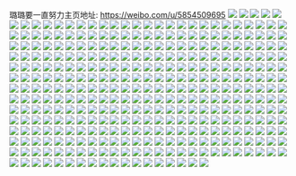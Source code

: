 璐璐要一直努力主页地址: https://weibo.com/u/5854509695 
![](https://wx4.sinaimg.cn/mw2000/006ocVpJly1h90xlc3h1cj32692wcx6p.jpg) 
![](https://wx4.sinaimg.cn/mw2000/006ocVpJly1h90xle5nmoj30wi1yck3i.jpg) 
![](https://wx4.sinaimg.cn/mw2000/006ocVpJly1h90xlftcpnj30wi1lsh3l.jpg) 
![](https://wx4.sinaimg.cn/mw2000/006ocVpJly1h90xmc4f60j31sc2dsb2a.jpg) 
![](https://wx4.sinaimg.cn/mw2000/006ocVpJly1h90xmihazkj315o334e81.jpg) 
![](https://wx4.sinaimg.cn/mw2000/006ocVpJly1h90xmtv3wcj335s23uqv7.jpg) 
![](https://wx4.sinaimg.cn/mw2000/006ocVpJly1h90xmuibhfj30k00zkgpg.jpg) 
![](https://wx4.sinaimg.cn/mw2000/006ocVpJly1h90xn13w0pj33402c01l0.jpg) 
![](https://wx4.sinaimg.cn/mw2000/006ocVpJly1h8xrp6eajhj30u0140jy3.jpg) 
![](https://wx4.sinaimg.cn/mw2000/006ocVpJly1h8xrp60jpuj30u0140djf.jpg) 
![](https://wx4.sinaimg.cn/mw2000/006ocVpJly1h8xrp720thj31400u07db.jpg) 
![](https://wx4.sinaimg.cn/mw2000/006ocVpJly1h8o63z660pj32c0340qv5.jpg) 
![](https://wx4.sinaimg.cn/mw2000/006ocVpJly1h8o644fslpj332521fkjn.jpg) 
![](https://wx4.sinaimg.cn/mw2000/006ocVpJly1h8o63va8rwj30wi1lstq0.jpg) 
![](https://wx4.sinaimg.cn/mw2000/006ocVpJly1h8o6455z5jj30mj141gwo.jpg) 
![](https://wx4.sinaimg.cn/mw2000/006ocVpJly1h8o647gowmj30wi1yc7wi.jpg) 
![](https://wx4.sinaimg.cn/mw2000/006ocVpJly1h8mfkw9mrwj32c03401ky.jpg) 
![](https://wx4.sinaimg.cn/mw2000/006ocVpJly1h8mfkwu153j30up0uf78w.jpg) 
![](https://wx4.sinaimg.cn/mw2000/006ocVpJly1h8mfky27ssj31sc2dse81.jpg) 
![](https://wx4.sinaimg.cn/mw2000/006ocVpJly1h8mfl38t6aj31rg2doe81.jpg) 
![](https://wx4.sinaimg.cn/mw2000/006ocVpJly1h8mfkywpthj30wi1lsh0b.jpg) 
![](https://wx4.sinaimg.cn/mw2000/006ocVpJly1h8mfl5r9q1j32c0340qv5.jpg) 
![](https://wx4.sinaimg.cn/mw2000/006ocVpJly1h8k1z57j8pj32c0340x6q.jpg) 
![](https://wx4.sinaimg.cn/mw2000/006ocVpJly1h8k1z878urj325037khdu.jpg) 
![](https://wx4.sinaimg.cn/mw2000/006ocVpJly1h8k1z2111uj30wi1yckem.jpg) 
![](https://wx4.sinaimg.cn/mw2000/006ocVpJly1h8fbvlzfxtj30u04jltxi.jpg) 
![](https://wx4.sinaimg.cn/mw2000/006ocVpJly1h8fbvmdbgsj30u01ekn69.jpg) 
![](https://wx4.sinaimg.cn/mw2000/006ocVpJly1h8fbvn762mj30u014044f.jpg) 
![](https://wx4.sinaimg.cn/mw2000/006ocVpJly1h8fbvo35roj30u0140q9e.jpg) 
![](https://wx4.sinaimg.cn/mw2000/006ocVpJly1h8fbvocjs5j30u0140dmj.jpg) 
![](https://wx4.sinaimg.cn/mw2000/006ocVpJly1h8fbvonwyuj30u01hcaj5.jpg) 
![](https://wx4.sinaimg.cn/mw2000/006ocVpJly1h8fbvnj0obj30u01hcjz3.jpg) 
![](https://wx4.sinaimg.cn/mw2000/006ocVpJly1h8fbvledioj30u01hc0zl.jpg) 
![](https://wx4.sinaimg.cn/mw2000/006ocVpJly1h8fbvp9k7oj30u01hcqbn.jpg) 
![](https://wx4.sinaimg.cn/mw2000/006ocVpJly1h8fbvphkfqj30u01hcn4o.jpg) 
![](https://wx4.sinaimg.cn/mw2000/006ocVpJly1h8aphot6d2j30wi1ychdt.jpg) 
![](https://wx4.sinaimg.cn/mw2000/006ocVpJly1h8aphs3vvdj30u0107qdm.jpg) 
![](https://wx4.sinaimg.cn/mw2000/006ocVpJly1h8aphrmx89j327f2xwb2b.jpg) 
![](https://wx4.sinaimg.cn/mw2000/006ocVpJly1h8aphsd8btj30u0140gvm.jpg) 
![](https://wx4.sinaimg.cn/mw2000/006ocVpJly1h8aphtpitkj31sc2ds7wh.jpg) 
![](https://wx4.sinaimg.cn/mw2000/006ocVpJly1h8aphmu4c4j32c03407wi.jpg) 
![](https://wx4.sinaimg.cn/mw2000/006ocVpJly1h868zssvjgj32c03404qp.jpg) 
![](https://wx4.sinaimg.cn/mw2000/006ocVpJly1h868zfrr6lj310n1fenc4.jpg) 
![](https://wx4.sinaimg.cn/mw2000/006ocVpJly1h868zkv0aij32c0340b2a.jpg) 
![](https://wx4.sinaimg.cn/mw2000/006ocVpJly1h868zo4zdij32c03407wi.jpg) 
![](https://wx4.sinaimg.cn/mw2000/006ocVpJly1h868zqqriij32c03401ky.jpg) 
![](https://wx4.sinaimg.cn/mw2000/006ocVpJly1h82si1vhvej30wi1ychdt.jpg) 
![](https://wx4.sinaimg.cn/mw2000/006ocVpJly1h82shvzlk0j30wi1yce81.jpg) 
![](https://wx4.sinaimg.cn/mw2000/006ocVpJly1h82si7c7qmj32c03401kz.jpg) 
![](https://wx4.sinaimg.cn/mw2000/006ocVpJly1h82shtzlkbj30n00motb7.jpg) 
![](https://wx4.sinaimg.cn/mw2000/006ocVpJly1h82si8f3u5j30yi1pcqop.jpg) 
![](https://wx4.sinaimg.cn/mw2000/006ocVpJly1h7wzqx9sp9j332521fkjn.jpg) 
![](https://wx4.sinaimg.cn/mw2000/006ocVpJly1h7wzr181llj324836c1l0.jpg) 
![](https://wx4.sinaimg.cn/mw2000/006ocVpJly1h7uol7temcj30u00h4q56.jpg) 
![](https://wx4.sinaimg.cn/mw2000/006ocVpJly1h7uola5usmj30wi1ycqv5.jpg) 
![](https://wx4.sinaimg.cn/mw2000/006ocVpJly1h7mcgy9d1nj30wi1ycdv3.jpg) 
![](https://wx4.sinaimg.cn/mw2000/006ocVpJly1h7mcgxp3csj31vx36cqv7.jpg) 
![](https://wx4.sinaimg.cn/mw2000/006ocVpJly1h7mcgytxjkj30wi1yc19u.jpg) 
![](https://wx4.sinaimg.cn/mw2000/006ocVpJly1h7mcgsnl13j30mj141gwo.jpg) 
![](https://wx4.sinaimg.cn/mw2000/006ocVpJly1h7mcguzlewj30wi1yc1ky.jpg) 
![](https://wx4.sinaimg.cn/mw2000/006ocVpJly1h7mch02x95j30p018fk29.jpg) 
![](https://wx4.sinaimg.cn/mw2000/006ocVpJly1h7mch117s9j30wi1lse7p.jpg) 
![](https://wx4.sinaimg.cn/mw2000/006ocVpJly1h7mcgzr9wyj30wi1lstmv.jpg) 
![](https://wx4.sinaimg.cn/mw2000/006ocVpJly1h7mcgruhvmj30wi1ls1kx.jpg) 
![](https://wx4.sinaimg.cn/mw2000/006ocVpJly1h7lghjwm8zj30wi1ycn2g.jpg) 
![](https://wx4.sinaimg.cn/mw2000/006ocVpJly1h7lgi4hgd2j30wi1yc7wi.jpg) 
![](https://wx4.sinaimg.cn/mw2000/006ocVpJly1h7lgi5fbqmj30tu13uai7.jpg) 
![](https://wx4.sinaimg.cn/mw2000/006ocVpJly1h7lgicrgf5j31sc2dsu0x.jpg) 
![](https://wx4.sinaimg.cn/mw2000/006ocVpJly1h7ddh2jz27j32c03404qq.jpg) 
![](https://wx4.sinaimg.cn/mw2000/006ocVpJly1h7ddgzk231j326z2xb7wi.jpg) 
![](https://wx4.sinaimg.cn/mw2000/006ocVpJly1h7ddh8zffvj32c03401ky.jpg) 
![](https://wx4.sinaimg.cn/mw2000/006ocVpJly1h7ddh3wtxdj32c02c0acm.jpg) 
![](https://wx4.sinaimg.cn/mw2000/006ocVpJly1h7ddh6ptbjj32c02c0qv5.jpg) 
![](https://wx4.sinaimg.cn/mw2000/006ocVpJly1h7ddh547ksj32c02c0mzz.jpg) 
![](https://wx4.sinaimg.cn/mw2000/006ocVpJly1h7ddgxnm3mj31sc2ds4qp.jpg) 
![](https://wx4.sinaimg.cn/mw2000/006ocVpJly1h7ddh0orj2j31sc2ds417.jpg) 
![](https://wx4.sinaimg.cn/mw2000/006ocVpJly1h7ddgw8sdsj32c02c0n4y.jpg) 
![](https://wx4.sinaimg.cn/mw2000/006ocVpJly1h7ddhcrck9j32c02c0hdt.jpg) 
![](https://wx4.sinaimg.cn/mw2000/006ocVpJly1h79c07dml8j30wi1yc4qq.jpg) 
![](https://wx4.sinaimg.cn/mw2000/006ocVpJly1h79c09pcjyj30up1il7o2.jpg) 
![](https://wx4.sinaimg.cn/mw2000/006ocVpJly1h79c0aqtwej30wi1lswhb.jpg) 
![](https://wx4.sinaimg.cn/mw2000/006ocVpJly1h79c0b6648j31o02yo42k.jpg) 
![](https://wx4.sinaimg.cn/mw2000/006ocVpJly1h73y29v6lzj324a36cngt.jpg) 
![](https://wx4.sinaimg.cn/mw2000/006ocVpJly1h73y2aadktj316l23vdit.jpg) 
![](https://wx4.sinaimg.cn/mw2000/006ocVpJly1h73y273ht0j31vx36chdu.jpg) 
![](https://wx4.sinaimg.cn/mw2000/006ocVpJly1h6y1uk8zv0j30wi1lsqis.jpg) 
![](https://wx4.sinaimg.cn/mw2000/006ocVpJly1h6s9iqfidrj30tj1ghk2g.jpg) 
![](https://wx4.sinaimg.cn/mw2000/006ocVpJly1h6s9ipzscgj31sc2dsqv5.jpg) 
![](https://wx4.sinaimg.cn/mw2000/006ocVpJly1h6s9j0ij4tj30wi1lsgmq.jpg) 
![](https://wx4.sinaimg.cn/mw2000/006ocVpJly1h6p1ukzv4rj30wi1lsqfn.jpg) 
![](https://wx4.sinaimg.cn/mw2000/006ocVpJly1h6p1ukd8icj30wi1lsanr.jpg) 
![](https://wx4.sinaimg.cn/mw2000/006ocVpJly1h6p1uledwzj30wi1ycwmx.jpg) 
![](https://wx4.sinaimg.cn/mw2000/006ocVpJly1h6p1uln8xoj30wi173n5l.jpg) 
![](https://wx4.sinaimg.cn/mw2000/006ocVpJly1h6no4em1fhj30o90ia0tw.jpg) 
![](https://wx4.sinaimg.cn/mw2000/006ocVpJly1h6no4h2iwkj31sg2dsb29.jpg) 
![](https://wx4.sinaimg.cn/mw2000/006ocVpJly1h6no4d74a3j32c034043a.jpg) 
![](https://wx4.sinaimg.cn/mw2000/006ocVpJly1h6lexfcxy5j31sc2dskjl.jpg) 
![](https://wx4.sinaimg.cn/mw2000/006ocVpJly1h6lexe4mw7j32c0340u0x.jpg) 
![](https://wx4.sinaimg.cn/mw2000/006ocVpJly1h6jav3wlgij32c0340npf.jpg) 
![](https://wx4.sinaimg.cn/mw2000/006ocVpJly1h6jav8eknqj32c0340amz.jpg) 
![](https://wx4.sinaimg.cn/mw2000/006ocVpJly1h6jav6iu3dj32c03404kt.jpg) 
![](https://wx4.sinaimg.cn/mw2000/006ocVpJly1h6jav23et6j31sf2dqn1a.jpg) 
![](https://wx4.sinaimg.cn/mw2000/006ocVpJly1h6javcf5x1j32c034014q.jpg) 
![](https://wx4.sinaimg.cn/mw2000/006ocVpJly1h6jav0wjuvj30wi1ls0ux.jpg) 
![](https://wx4.sinaimg.cn/mw2000/006ocVpJly1h6jav4ucjzj31sc2dsn1p.jpg) 
![](https://wx4.sinaimg.cn/mw2000/006ocVpJly1h6gwvr9r3aj30wi1lsdx6.jpg) 
![](https://wx4.sinaimg.cn/mw2000/006ocVpJly1h6gwvs2apjj30wi1ycdxg.jpg) 
![](https://wx4.sinaimg.cn/mw2000/006ocVpJly1h6gwvu8619j30wi1yc7wh.jpg) 
![](https://wx4.sinaimg.cn/mw2000/006ocVpJly1h6emgug3wij30wi1ls3zo.jpg) 
![](https://wx4.sinaimg.cn/mw2000/006ocVpJly1h6emgxrmtjj30wi1lsmye.jpg) 
![](https://wx4.sinaimg.cn/mw2000/006ocVpJly1h6emgwy2zwj30wi1lsqlc.jpg) 
![](https://wx4.sinaimg.cn/mw2000/006ocVpJly1h6emgvvrpvj32c03401ky.jpg) 
![](https://wx4.sinaimg.cn/mw2000/006ocVpJly1h69vts1whqj30wi1crwu0.jpg) 
![](https://wx4.sinaimg.cn/mw2000/006ocVpJly1h69vtsl06uj30vx1kr7bw.jpg) 
![](https://wx4.sinaimg.cn/mw2000/006ocVpJly1h69vtrrmt7j30wi1crdwi.jpg) 
![](https://wx4.sinaimg.cn/mw2000/006ocVpJly1h69vtljwk0j30wi1ls0vi.jpg) 
![](https://wx4.sinaimg.cn/mw2000/006ocVpJly1h69vtmrgqcj316134041c.jpg) 
![](https://wx4.sinaimg.cn/mw2000/006ocVpJly1h69vtny51vj32c0340afe.jpg) 
![](https://wx4.sinaimg.cn/mw2000/006ocVpJly1h69vtqcd26j32ds1scn1i.jpg) 
![](https://wx4.sinaimg.cn/mw2000/006ocVpJly1h69vtrbrxdj31sc2dsq7c.jpg) 
![](https://wx4.sinaimg.cn/mw2000/006ocVpJly1h69vtxyj69j30wi1yce1y.jpg) 
![](https://wx4.sinaimg.cn/mw2000/006ocVpJly1h69vtyjjraj30wi1ycdgv.jpg) 
![](https://wx4.sinaimg.cn/mw2000/006ocVpJly1h633cqdjlvj30wi1ycx6p.jpg) 
![](https://wx4.sinaimg.cn/mw2000/006ocVpJly1h61wwzwp9fj30wi1ls1b4.jpg) 
![](https://wx4.sinaimg.cn/mw2000/006ocVpJly1h61wx1d77fj30wi1lsx6p.jpg) 
![](https://wx4.sinaimg.cn/mw2000/006ocVpJly1h61wx20p6vj30wi1lsk5l.jpg) 
![](https://wx4.sinaimg.cn/mw2000/006ocVpJly1h61wwyj34rj30wi1lstqr.jpg) 
![](https://wx4.sinaimg.cn/mw2000/006ocVpJly1h61wx41x6lj30wi1lskjl.jpg) 
![](https://wx4.sinaimg.cn/mw2000/006ocVpJly1h61wx4lj4yj30wi1ls19x.jpg) 
![](https://wx4.sinaimg.cn/mw2000/006ocVpJly1h61wx5wlw0j30wi1ycnpd.jpg) 
![](https://wx4.sinaimg.cn/mw2000/006ocVpJly1h61wx6jdlaj30wi1lsdwu.jpg) 
![](https://wx4.sinaimg.cn/mw2000/006ocVpJly1h61wxawio9j30wi1yckjl.jpg) 
![](https://wx4.sinaimg.cn/mw2000/006ocVpJly1h5zdi5rqnxj30z61awdh3.jpg) 
![](https://wx4.sinaimg.cn/mw2000/006ocVpJly1h5zdi7eyttj32c0340hdu.jpg) 
![](https://wx4.sinaimg.cn/mw2000/006ocVpJly1h5zdi4zvlbj30wi1ycqv5.jpg) 
![](https://wx4.sinaimg.cn/mw2000/006ocVpJly1h5yh1lyczmj31sc2ds40m.jpg) 
![](https://wx4.sinaimg.cn/mw2000/006ocVpJly1h5yh1hexuvj33402c04qp.jpg) 
![](https://wx4.sinaimg.cn/mw2000/006ocVpJly1h5yh1inek2j31sc2ds4n5.jpg) 
![](https://wx4.sinaimg.cn/mw2000/006ocVpJly1h5yh1j3n07j31sc2dskf6.jpg) 
![](https://wx4.sinaimg.cn/mw2000/006ocVpJly1h5yh1gq7ioj32c03401kx.jpg) 
![](https://wx4.sinaimg.cn/mw2000/006ocVpJly1h5yh1mj99vj31sc2ds1kx.jpg) 
![](https://wx4.sinaimg.cn/mw2000/006ocVpJly1h5yh1zz7s7j32c03401kx.jpg) 
![](https://wx4.sinaimg.cn/mw2000/006ocVpJly1h5rk9t16o0j32692wcx6p.jpg) 
![](https://wx4.sinaimg.cn/mw2000/006ocVpJly1h5rk9urmoyj30wi0pnq74.jpg) 
![](https://wx4.sinaimg.cn/mw2000/006ocVpJly1h5rk9x1uy4j30sb1edakg.jpg) 
![](https://wx4.sinaimg.cn/mw2000/006ocVpJly1h5rk9xmnz6j315o1w47ri.jpg) 
![](https://wx4.sinaimg.cn/mw2000/006ocVpJgy1h5hufna6m8j30u01upwqm.jpg) 
![](https://wx4.sinaimg.cn/mw2000/006ocVpJgy1h5fy8lu1fcj30jc0o6wg1.jpg) 
![](https://wx4.sinaimg.cn/mw2000/006ocVpJgy1h56prb5imxj30wi1ycni7.jpg) 
![](https://wx4.sinaimg.cn/mw2000/006ocVpJgy1h54cmba139j32c03401kz.jpg) 
![](https://wx4.sinaimg.cn/mw2000/006ocVpJgy1h54cme1r5cj32c03401kz.jpg) 
![](https://wx4.sinaimg.cn/mw2000/006ocVpJgy1h54cmhwr1pj32c0340u0y.jpg) 
![](https://wx4.sinaimg.cn/mw2000/006ocVpJgy1h54cm7dbf8j32c0340kjl.jpg) 
![](https://wx4.sinaimg.cn/mw2000/006ocVpJgy1h54cm8jkvtj32c0340kjl.jpg) 
![](https://wx4.sinaimg.cn/mw2000/006ocVpJgy1h54cmew5opj321g2py4m8.jpg) 
![](https://wx4.sinaimg.cn/mw2000/006ocVpJgy1h54cmlh79fj31900u01je.jpg) 
![](https://wx4.sinaimg.cn/mw2000/006ocVpJgy1h54cmnywhjj32c0340hdu.jpg) 
![](https://wx4.sinaimg.cn/mw2000/006ocVpJgy1h536x1ajdij30s40fdgm9.jpg) 
![](https://wx4.sinaimg.cn/mw2000/006ocVpJgy1h4y24ldtxqj31z02yinpe.jpg) 
![](https://wx4.sinaimg.cn/mw2000/006ocVpJgy1h4y24ok6hej32c0340e82.jpg) 
![](https://wx4.sinaimg.cn/mw2000/006ocVpJgy1h4y24gjupqj30wi1lse81.jpg) 
![](https://wx4.sinaimg.cn/mw2000/006ocVpJgy1h4y24x818xj30wi1lswv3.jpg) 
![](https://wx4.sinaimg.cn/mw2000/006ocVpJgy1h4y24eyrulj32c02awhas.jpg) 
![](https://wx4.sinaimg.cn/mw2000/006ocVpJgy1h4y24szghnj30wi1lstn1.jpg) 
![](https://wx4.sinaimg.cn/mw2000/006ocVpJgy1h4y24tv4hwj30wi1lsdrw.jpg) 
![](https://wx4.sinaimg.cn/mw2000/006ocVpJgy1h4y24aksnlj32c0340e82.jpg) 
![](https://wx4.sinaimg.cn/mw2000/006ocVpJgy1h4y24wgbwvj30wi1lsar2.jpg) 
![](https://wx4.sinaimg.cn/mw2000/006ocVpJgy1h4y24um3idj30wi1lsh37.jpg) 
![](https://wx4.sinaimg.cn/mw2000/006ocVpJgy1h4y24y0grmj30wi1lsqke.jpg) 
![](https://wx4.sinaimg.cn/mw2000/006ocVpJgy1h4y24ve4s3j30wi1lsnf1.jpg) 
![](https://wx4.sinaimg.cn/mw2000/006ocVpJgy1h4y24edb5oj30wi1ycqv5.jpg) 
![](https://wx4.sinaimg.cn/mw2000/006ocVpJgy1h4y24hi5rxj32c02c0kjl.jpg) 
![](https://wx4.sinaimg.cn/mw2000/006ocVpJgy1h4y24imld2j32c02c07wi.jpg) 
![](https://wx4.sinaimg.cn/mw2000/006ocVpJgy1h4q863q404j31kw2dcnpd.jpg) 
![](https://wx4.sinaimg.cn/mw2000/006ocVpJgy1h4q861z9cij31kw2dchdt.jpg) 
![](https://wx4.sinaimg.cn/mw2000/006ocVpJgy1h4q8676aszj31kw2dcnpd.jpg) 
![](https://wx4.sinaimg.cn/mw2000/006ocVpJgy1h4q865f7hvj31kw2dchdt.jpg) 
![](https://wx4.sinaimg.cn/mw2000/006ocVpJgy1h4q868q34uj31kw2dckjl.jpg) 
![](https://wx4.sinaimg.cn/mw2000/006ocVpJgy1h4q86a6uatj31kw2dchdt.jpg) 
![](https://wx4.sinaimg.cn/mw2000/006ocVpJgy1h4p1g4h3z7j30xc2mg1kx.jpg) 
![](https://wx4.sinaimg.cn/mw2000/006ocVpJgy1h4p1g9kk8wj30xc4xsqv5.jpg) 
![](https://wx4.sinaimg.cn/mw2000/006ocVpJgy1h4p1gbrpwaj30xc1k9qmj.jpg) 
![](https://wx4.sinaimg.cn/mw2000/006ocVpJgy1h4p1gj1twwj31de1tuk6n.jpg) 
![](https://wx4.sinaimg.cn/mw2000/006ocVpJgy1h4p1gfq4x4j31sc2ds4qp.jpg) 
![](https://wx4.sinaimg.cn/mw2000/006ocVpJgy1h4p1ghwl9rj31sc2dsb29.jpg) 
![](https://wx4.sinaimg.cn/mw2000/006ocVpJgy1h4exbcodq8j30wi0s9agr.jpg) 
![](https://wx4.sinaimg.cn/mw2000/006ocVpJgy1h426epy2wuj32c0340b29.jpg) 
![](https://wx4.sinaimg.cn/mw2000/006ocVpJgy1h426erbr7ej32c03407wh.jpg) 
![](https://wx4.sinaimg.cn/mw2000/006ocVpJgy1h426es4pbkj32c0340hdt.jpg) 
![](https://wx4.sinaimg.cn/mw2000/006ocVpJgy1h426ew98e7j31kw2dcb29.jpg) 
![](https://wx4.sinaimg.cn/mw2000/006ocVpJgy1h3xkv10w8fj30wi1lstn9.jpg) 
![](https://wx4.sinaimg.cn/mw2000/006ocVpJgy1h3xkv0k854j30wi1lsgzp.jpg) 
![](https://wx4.sinaimg.cn/mw2000/006ocVpJgy1h3rur91bioj30wi1lsqhg.jpg) 
![](https://wx4.sinaimg.cn/mw2000/006ocVpJgy1h3rur9yux3j30wi1ls7js.jpg) 
![](https://wx4.sinaimg.cn/mw2000/006ocVpJgy1h3rurajg9nj30wi1lsk6u.jpg) 
![](https://wx4.sinaimg.cn/mw2000/006ocVpJgy1h3rur8bid6j30wi1ls7ip.jpg) 
![](https://wx4.sinaimg.cn/mw2000/006ocVpJgy1h38sxscz4xj32c033ve81.jpg) 
![](https://wx4.sinaimg.cn/mw2000/006ocVpJgy1h38sxqsakhj30wi1ycdqr.jpg) 
![](https://wx4.sinaimg.cn/mw2000/006ocVpJgy1h33jh3yic4j31461cgds6.jpg) 
![](https://wx4.sinaimg.cn/mw2000/006ocVpJgy1h33jh4tzxxj30xc1k9k4l.jpg) 
![](https://wx4.sinaimg.cn/mw2000/006ocVpJgy1h33jh5bbpbj31jk1uonbx.jpg) 
![](https://wx4.sinaimg.cn/mw2000/006ocVpJgy1h33jh6shayj31k033v7wh.jpg) 
![](https://wx4.sinaimg.cn/mw2000/006ocVpJgy1h33jh84hoxj32c033vnpd.jpg) 
![](https://wx4.sinaimg.cn/mw2000/006ocVpJgy1h2zttvynyyj30wi1lsqgc.jpg) 
![](https://wx4.sinaimg.cn/mw2000/006ocVpJgy1h2zttz6qqrj30wi1yc7wh.jpg) 
![](https://wx4.sinaimg.cn/mw2000/006ocVpJgy1h2ztu6ibfjj31sc2dsu0x.jpg) 
![](https://wx4.sinaimg.cn/mw2000/006ocVpJgy1h2ztu9danbj30wi1yc7wh.jpg) 
![](https://wx4.sinaimg.cn/mw2000/006ocVpJgy1h2qrp4pyurj30wi0hlgoz.jpg) 
![](https://wx4.sinaimg.cn/mw2000/006ocVpJgy1h2ojlrsx5dj31dk1u319i.jpg) 
![](https://wx4.sinaimg.cn/mw2000/006ocVpJgy1h2ojm1b1fhj30w01kwndf.jpg) 
![](https://wx4.sinaimg.cn/mw2000/006ocVpJgy1h2ojm5059wj32c0340npd.jpg) 
![](https://wx4.sinaimg.cn/mw2000/006ocVpJgy1h2f9tzqi8mj32ds1sgkem.jpg) 
![](https://wx4.sinaimg.cn/mw2000/006ocVpJgy1h2f9rf1frnj322o340qv9.jpg) 
![](https://wx4.sinaimg.cn/mw2000/006ocVpJgy1h2f9rifnu5j322o340qv8.jpg) 
![](https://wx4.sinaimg.cn/mw2000/006ocVpJgy1h2bn5lt1hyj32c03404qq.jpg) 
![](https://wx4.sinaimg.cn/mw2000/006ocVpJgy1h2bn5nr1sgj32c0340x6p.jpg) 
![](https://wx4.sinaimg.cn/mw2000/006ocVpJgy1h2bn5r9x7nj30wi0tv41w.jpg) 
![](https://wx4.sinaimg.cn/mw2000/006ocVpJgy1h28cimz8lpj31kw2dcb29.jpg) 
![](https://wx4.sinaimg.cn/mw2000/006ocVpJgy1h277klfl61j30wh0ndwia.jpg) 
![](https://wx4.sinaimg.cn/mw2000/006ocVpJgy1h209xznh0mj30u01p2wi5.jpg) 
![](https://wx4.sinaimg.cn/mw2000/006ocVpJgy1h209y27xtnj32c0340qv5.jpg) 
![](https://wx4.sinaimg.cn/mw2000/006ocVpJgy1h209xyd0xtj32c02c0b29.jpg) 
![](https://wx4.sinaimg.cn/mw2000/006ocVpJgy1h209y3da9zj30wi1lsdv5.jpg) 
![](https://wx4.sinaimg.cn/mw2000/006ocVpJgy1h209y52q10j30m80xcdhq.jpg) 
![](https://wx4.sinaimg.cn/mw2000/006ocVpJgy1h209yjikc9j30wi1ycnpd.jpg) 
![](https://wx4.sinaimg.cn/mw2000/006ocVpJgy1h1woqv32hjj33402c0qv5.jpg) 
![](https://wx4.sinaimg.cn/mw2000/006ocVpJgy1h1i9tjpx6bj30u00u077q.jpg) 
![](https://wx4.sinaimg.cn/mw2000/006ocVpJgy1h164dmjnjwj30wi1lsk2v.jpg) 
![](https://wx4.sinaimg.cn/mw2000/006ocVpJgy1h164dna3wnj30wi1lsn84.jpg) 
![](https://wx4.sinaimg.cn/mw2000/006ocVpJgy1h164do7n53j30wi1lsgwo.jpg) 
![](https://wx4.sinaimg.cn/mw2000/006ocVpJgy1h164dles6vj30wi1ls7hn.jpg) 
![](https://wx4.sinaimg.cn/mw2000/006ocVpJgy1h121bse6koj30bz0c90tn.jpg) 
![](https://wx4.sinaimg.cn/mw2000/006ocVpJly1h0wzhz7hi0j30wi1ycwoo.jpg) 
![](https://wx4.sinaimg.cn/mw2000/006ocVpJly1h0wzi04slvj315o1jkasg.jpg) 
![](https://wx4.sinaimg.cn/mw2000/006ocVpJly1h0wzi2n1tcj30wi1f5djv.jpg) 
![](https://wx4.sinaimg.cn/mw2000/006ocVpJly1h0wzi32jx4j315o1qhgu0.jpg) 
![](https://wx4.sinaimg.cn/mw2000/006ocVpJly1h0wzifh3uwj31kw23wx6p.jpg) 
![](https://wx4.sinaimg.cn/mw2000/006ocVpJly1h0wziheulmj31400tz4kr.jpg) 
![](https://wx4.sinaimg.cn/mw2000/006ocVpJly1h0wzihwznlj30wi145jzb.jpg) 
![](https://wx4.sinaimg.cn/mw2000/006ocVpJly1h0s76dekroj32c0340u0y.jpg) 
![](https://wx4.sinaimg.cn/mw2000/006ocVpJly1h0n79kibh4j324p2u9qv6.jpg) 
![](https://wx4.sinaimg.cn/mw2000/006ocVpJly1h0n79ldd2xj30u0140thw.jpg) 
![](https://wx4.sinaimg.cn/mw2000/006ocVpJly1h0j4ktay4tj30wi1yc45h.jpg) 
![](https://wx4.sinaimg.cn/mw2000/006ocVpJly1h0j4kuc68fj322o340b2b.jpg) 
![](https://wx4.sinaimg.cn/mw2000/006ocVpJly1h0j4kwimr9j31w92uc7wj.jpg) 
![](https://wx4.sinaimg.cn/mw2000/006ocVpJly1h0j4kxj2s8j31sm2owkjm.jpg) 
![](https://wx4.sinaimg.cn/mw2000/006ocVpJly1h0j4kxzvnmj30zo1reqic.jpg) 
![](https://wx4.sinaimg.cn/mw2000/006ocVpJly1h0j4ky9l8cj30zo1re16y.jpg) 
![](https://wx4.sinaimg.cn/mw2000/006ocVpJly1h0j4kyk489j30zo1rewsj.jpg) 
![](https://wx4.sinaimg.cn/mw2000/006ocVpJly1h0hybj5fdyj30mz0mzmz6.jpg) 
![](https://wx4.sinaimg.cn/mw2000/006ocVpJly1h0gsmfl4mtj30mz0mzgmx.jpg) 
![](https://wx4.sinaimg.cn/mw2000/006ocVpJly1h0byl8s1h0j30xc1uo4qp.jpg) 
![](https://wx4.sinaimg.cn/mw2000/006ocVpJly1h0byldglllj315o1jl7wh.jpg) 
![](https://wx4.sinaimg.cn/mw2000/006ocVpJly1h0bylbbas3j315o1jk4qp.jpg) 
![](https://wx4.sinaimg.cn/mw2000/006ocVpJly1h0byl4jrauj315o1jk1kx.jpg) 
![](https://wx4.sinaimg.cn/mw2000/006ocVpJly1h0anpl29c6j30wi1yc7gr.jpg) 
![](https://wx4.sinaimg.cn/mw2000/006ocVpJly1h0anplrpdcj30wi1yck5x.jpg) 
![](https://wx4.sinaimg.cn/mw2000/006ocVpJly1h06axhet1bj30u01sxn9s.jpg) 
![](https://wx4.sinaimg.cn/mw2000/006ocVpJly1h06axlasmmj30ty0gxmy8.jpg) 
![](https://wx4.sinaimg.cn/mw2000/006ocVpJly1h06axkxy20j30mi0u0142.jpg) 
![](https://wx4.sinaimg.cn/mw2000/006ocVpJly1h06axc7dkkj30wi0ra0w3.jpg) 
![](https://wx4.sinaimg.cn/mw2000/006ocVpJly1h06axqpticj30u01sxdnm.jpg) 
![](https://wx4.sinaimg.cn/mw2000/006ocVpJly1h00ky8yi69j30wi11ewud.jpg) 
![](https://wx4.sinaimg.cn/mw2000/006ocVpJly1h00kya9j36j31yc1yc1kx.jpg) 
![](https://wx4.sinaimg.cn/mw2000/006ocVpJly1h00kyb6x2jj32c02c01kx.jpg) 
![](https://wx4.sinaimg.cn/mw2000/006ocVpJly1h00ky811g3j32c02c0e81.jpg) 
![](https://wx4.sinaimg.cn/mw2000/006ocVpJly1gzxv15n6wej30u00u00xj.jpg) 
![](https://wx4.sinaimg.cn/mw2000/006ocVpJgy1gzelim9r6uj31j02psnpd.jpg) 
![](https://wx4.sinaimg.cn/mw2000/006ocVpJgy1gzelio06q1j31j02psnpd.jpg) 
![](https://wx4.sinaimg.cn/mw2000/006ocVpJgy1gz7hqtqfpsj30jc0jc0un.jpg) 
![](https://wx4.sinaimg.cn/mw2000/006ocVpJgy1gz3ogqyudij30wi1a5apd.jpg) 
![](https://wx4.sinaimg.cn/mw2000/006ocVpJgy1gz3ogqh80sj30wi1botps.jpg) 
![](https://wx4.sinaimg.cn/mw2000/006ocVpJgy1gz3ogs3l2jj32c0340u0y.jpg) 
![](https://wx4.sinaimg.cn/mw2000/006ocVpJgy1gz3ogxs8slj30u01hcdu2.jpg) 
![](https://wx4.sinaimg.cn/mw2000/006ocVpJgy1gz3ogxa4joj30rs0zw0xv.jpg) 
![](https://wx4.sinaimg.cn/mw2000/006ocVpJgy1gz3oh077nkj30wi1ychdt.jpg) 
![](https://wx4.sinaimg.cn/mw2000/006ocVpJgy1gyxd6t9bo9j30vx16jgwl.jpg) 
![](https://wx4.sinaimg.cn/mw2000/006ocVpJgy1gyxd6uzjw3j32c03407wh.jpg) 
![](https://wx4.sinaimg.cn/mw2000/006ocVpJgy1gyxd6vhe5fj30u01hc7e7.jpg) 
![](https://wx4.sinaimg.cn/mw2000/006ocVpJgy1gyxd7084ptj30wi1ycb29.jpg) 
![](https://wx4.sinaimg.cn/mw2000/006ocVpJgy1gyxd6weplyj30u01hc4ak.jpg) 
![](https://wx4.sinaimg.cn/mw2000/006ocVpJgy1gyxd6x6tvzj32c02c04qp.jpg) 
![](https://wx4.sinaimg.cn/mw2000/006ocVpJgy1gyxd71qaowj31sc2ds7wh.jpg) 
![](https://wx4.sinaimg.cn/mw2000/006ocVpJgy1gy8p3mmiyoj32c0340kjl.jpg) 
![](https://wx4.sinaimg.cn/mw2000/006ocVpJly1gy4ctgyzxkj31sc2dsx6p.jpg) 
![](https://wx4.sinaimg.cn/mw2000/006ocVpJly1gy4cto0tesj31sc2dsx6p.jpg) 
![](https://wx4.sinaimg.cn/mw2000/006ocVpJly1gxu1idp030j30wi1ychd9.jpg) 
![](https://wx4.sinaimg.cn/mw2000/006ocVpJly1gxa644ldhqj32c03404qp.jpg) 
![](https://wx4.sinaimg.cn/mw2000/006ocVpJly1gxa645ma7mj32c0340b2b.jpg) 
![](https://wx4.sinaimg.cn/mw2000/006ocVpJly1gxa643mjpsj31sc2dsnpd.jpg) 
![](https://wx4.sinaimg.cn/mw2000/006ocVpJly1gxa647jawej323w1kwnpf.jpg) 
![](https://wx4.sinaimg.cn/mw2000/006ocVpJly1gxa6465g5vj30u01hrte0.jpg) 
![](https://wx4.sinaimg.cn/mw2000/006ocVpJly1gxa648d7t2j32c0340hdu.jpg) 
![](https://wx4.sinaimg.cn/mw2000/006ocVpJly1gxa64adls1j32c0340npe.jpg) 
![](https://wx4.sinaimg.cn/mw2000/006ocVpJly1gxa64dxqehj32c03407wh.jpg) 
![](https://wx4.sinaimg.cn/mw2000/006ocVpJly1gxa64enq3ej31sc2dsx6p.jpg) 
![](https://wx4.sinaimg.cn/mw2000/006ocVpJly1gwxmgn665dj30wh0dz0v8.jpg) 
![](https://wx4.sinaimg.cn/mw2000/006ocVpJly1gwxmgnp9lsj315o0vhjxt.jpg) 
![](https://wx4.sinaimg.cn/mw2000/006ocVpJly1gwxmgy17o6j31sc2ds4qq.jpg) 
![](https://wx4.sinaimg.cn/mw2000/006ocVpJly1gwxmgtff09j32c0340npf.jpg) 
![](https://wx4.sinaimg.cn/mw2000/006ocVpJly1gwxmgvtrd8j30zj251k3k.jpg) 
![](https://wx4.sinaimg.cn/mw2000/006ocVpJly1gwxmguap31j30wi1c9gz3.jpg) 
![](https://wx4.sinaimg.cn/mw2000/006ocVpJly1gwxmglqpzrj33402c0npd.jpg) 
![](https://wx4.sinaimg.cn/mw2000/006ocVpJly1gwxmgyygxtj32c03401kx.jpg) 
![](https://wx4.sinaimg.cn/mw2000/006ocVpJly1gwxmh15ytsj30wi14841t.jpg) 
![](https://wx4.sinaimg.cn/mw2000/006ocVpJly1gwotskclsij30u0140jwf.jpg) 
![](https://wx4.sinaimg.cn/mw2000/006ocVpJly1gwotslb8mrj30u00xdn2o.jpg) 
![](https://wx4.sinaimg.cn/mw2000/006ocVpJly1gwotsm8hdmj30u0140woj.jpg) 
![](https://wx4.sinaimg.cn/mw2000/006ocVpJly1gwotsmzjz0j30u0140tht.jpg) 
![](https://wx4.sinaimg.cn/mw2000/006ocVpJly1gwotsnndfmj31400u0tjr.jpg) 
![](https://wx4.sinaimg.cn/mw2000/006ocVpJly1gwotso9wocj30u0140wk7.jpg) 
![](https://wx4.sinaimg.cn/mw2000/006ocVpJly1gwek2x4rjsj31sc2ds4qq.jpg) 
![](https://wx4.sinaimg.cn/mw2000/006ocVpJly1gwa564wepnj30wi1ycnpd.jpg) 
![](https://wx4.sinaimg.cn/mw2000/006ocVpJly1gwa54lri7xj30gf0lw0vo.jpg) 
![](https://wx4.sinaimg.cn/mw2000/006ocVpJly1gwa565yaf4j30uk0mfdk9.jpg) 
![](https://wx4.sinaimg.cn/mw2000/006ocVpJly1gwa56mhf2nj32c0340x6p.jpg) 
![](https://wx4.sinaimg.cn/mw2000/006ocVpJly1gwa5izqrupj32c02c0hdu.jpg) 
![](https://wx4.sinaimg.cn/mw2000/006ocVpJly1gwa5j2latyj30wi1ychdt.jpg) 
![](https://wx4.sinaimg.cn/mw2000/006ocVpJly1gwa5j3lc87j32c033ykjm.jpg) 
![](https://wx4.sinaimg.cn/mw2000/006ocVpJly1gwa5j56xsmj30wi1yc7wh.jpg) 
![](https://wx4.sinaimg.cn/mw2000/006ocVpJly1gwa5j688scj32c03407wi.jpg) 
![](https://wx4.sinaimg.cn/mw2000/006ocVpJly1gvpdh0z92mj60u01sxna702.jpg) 
![](https://wx4.sinaimg.cn/mw2000/006ocVpJly1gvpdgqhtozj60wi1ycx5002.jpg) 
![](https://wx4.sinaimg.cn/mw2000/006ocVpJly1gvpdh69s4aj62c03401ky02.jpg) 
![](https://wx4.sinaimg.cn/mw2000/006ocVpJly1gvpdha99tlj60u01sxtkk02.jpg) 
![](https://wx4.sinaimg.cn/mw2000/006ocVpJly1gvpdhb7dlyj60qj1b7n5e02.jpg) 
![](https://wx4.sinaimg.cn/mw2000/006ocVpJly1gvpdhjkw9lj63402c0b2a02.jpg) 
![](https://wx4.sinaimg.cn/mw2000/006ocVpJly1gvpdhnvxwpj61sc2dsb2902.jpg) 
![](https://wx4.sinaimg.cn/mw2000/006ocVpJly1gvpdgvc7x8j62c03407wi02.jpg) 
![](https://wx4.sinaimg.cn/mw2000/006ocVpJly1gvpdi5d6g5j62c0340x6p02.jpg) 
![](https://wx4.sinaimg.cn/mw2000/006ocVpJly1gvpdi627ozj60w21xedl202.jpg) 
![](https://wx4.sinaimg.cn/mw2000/006ocVpJly1gvpdi778pqj61h01ynk1z02.jpg) 
![](https://wx4.sinaimg.cn/mw2000/006ocVpJly1gvdz5sxhegj31sc2dsu03.jpg) 
![](https://wx4.sinaimg.cn/mw2000/006ocVpJly1guzwu5qhlxj60u0140qdm02.jpg) 
![](https://wx4.sinaimg.cn/mw2000/006ocVpJly1guzwu62vg3j60u014046p02.jpg) 
![](https://wx4.sinaimg.cn/mw2000/006ocVpJly1guzwu6l81pj60u0140do902.jpg) 
![](https://wx4.sinaimg.cn/mw2000/006ocVpJly1guzwu4lu44j60u0140dmf02.jpg) 
![](https://wx4.sinaimg.cn/mw2000/006ocVpJly1guzwu6y91uj60u0140wia02.jpg) 
![](https://wx4.sinaimg.cn/mw2000/006ocVpJly1guzwujyvyoj61400u046l02.jpg) 
![](https://wx4.sinaimg.cn/mw2000/006ocVpJly1gunl58q31xj626b2wgqv502.jpg) 
![](https://wx4.sinaimg.cn/mw2000/006ocVpJly1gunl59k7dej60wi1yc7gf02.jpg) 
![](https://wx4.sinaimg.cn/mw2000/006ocVpJly1gunl5ai73ij615o3344qp02.jpg) 
![](https://wx4.sinaimg.cn/mw2000/006ocVpJly1gunl5b7cgaj615o1qidzp02.jpg) 
![](https://wx4.sinaimg.cn/mw2000/006ocVpJly1gunl5ewweej619f19fakh02.jpg) 
![](https://wx4.sinaimg.cn/mw2000/006ocVpJly1gunl5gkzbij62c0340kjl02.jpg) 
![](https://wx4.sinaimg.cn/mw2000/006ocVpJly1gunl5bw24tj60wi1ycapk02.jpg) 
![](https://wx4.sinaimg.cn/mw2000/006ocVpJly1gunl5dv6wuj62c0340e8202.jpg) 
![](https://wx4.sinaimg.cn/mw2000/006ocVpJly1gunl5i0vosj61sc2ds4qp02.jpg) 
